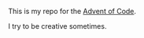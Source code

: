 This is my repo for the [Advent of Code](https://adventofcode.com/). 

I try to be creative sometimes. 

<!-- #Todo: -->
<!-- Personal notes:

**2023**
- Day1: 
- Day2: 
- Day3: h
- Day10: did a really neat recursive solution. it didn't work. learned python recursive depth limit is 999. thank you aoc.
-->
